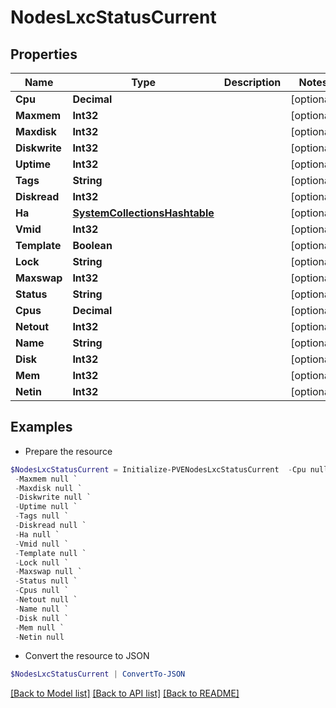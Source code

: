 # NodesLxcStatusCurrent
## Properties

Name | Type | Description | Notes
------------ | ------------- | ------------- | -------------
**Cpu** | **Decimal** |  | [optional] 
**Maxmem** | **Int32** |  | [optional] 
**Maxdisk** | **Int32** |  | [optional] 
**Diskwrite** | **Int32** |  | [optional] 
**Uptime** | **Int32** |  | [optional] 
**Tags** | **String** |  | [optional] 
**Diskread** | **Int32** |  | [optional] 
**Ha** | [**SystemCollectionsHashtable**](.md) |  | [optional] 
**Vmid** | **Int32** |  | [optional] 
**Template** | **Boolean** |  | [optional] 
**Lock** | **String** |  | [optional] 
**Maxswap** | **Int32** |  | [optional] 
**Status** | **String** |  | [optional] 
**Cpus** | **Decimal** |  | [optional] 
**Netout** | **Int32** |  | [optional] 
**Name** | **String** |  | [optional] 
**Disk** | **Int32** |  | [optional] 
**Mem** | **Int32** |  | [optional] 
**Netin** | **Int32** |  | [optional] 

## Examples

- Prepare the resource
```powershell
$NodesLxcStatusCurrent = Initialize-PVENodesLxcStatusCurrent  -Cpu null `
 -Maxmem null `
 -Maxdisk null `
 -Diskwrite null `
 -Uptime null `
 -Tags null `
 -Diskread null `
 -Ha null `
 -Vmid null `
 -Template null `
 -Lock null `
 -Maxswap null `
 -Status null `
 -Cpus null `
 -Netout null `
 -Name null `
 -Disk null `
 -Mem null `
 -Netin null
```

- Convert the resource to JSON
```powershell
$NodesLxcStatusCurrent | ConvertTo-JSON
```

[[Back to Model list]](../README.md#documentation-for-models) [[Back to API list]](../README.md#documentation-for-api-endpoints) [[Back to README]](../README.md)


